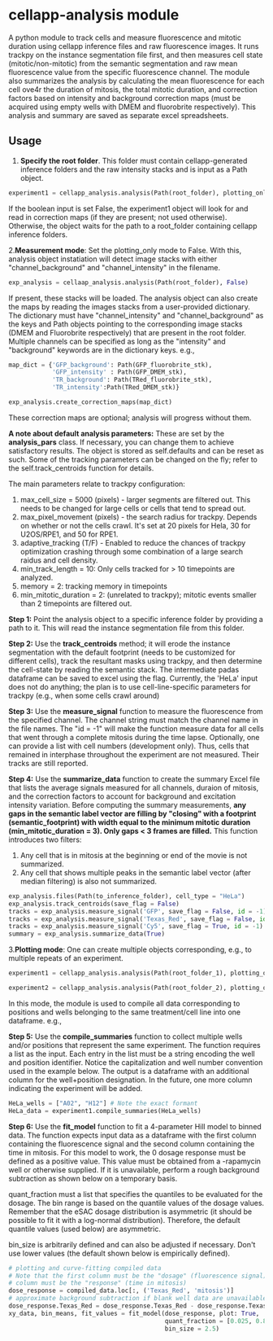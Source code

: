 # cellapp-analysis module

A python module to track cells and measure fluorescence and mitotic duration using cellapp inference files and raw fluorescence images. It runs trackpy on the instance segmentation file first, and then measures cell state (mitotic/non-mitotic) from the semantic segmentation and raw mean fluorescence value from the specific fluorescence channel. The module also summarizes the analysis by calculating the mean fluorescence for each cell ove4r the duration of mitosis, the total mitotic duration, and correction factors based on intensity and background correction maps (must be acquired using empty wells with DMEM and fluorobrite respectively).
This analysis and summary are saved as separate excel spreadsheets.

## Usage

1. **Specify the root folder**. This folder must contain cellapp-generated inference folders and the raw intensity stacks and is input as a Path object.

```python
experiment1 = cellapp_analysis.analysis(Path(root_folder), plotting_only: False)
```

If the boolean input is set False, the experiment1 object will look for and read in correction maps (if they are present; not used otherwise). Otherwise, the object waits for the path to a root_folder containing cellapp inference folders.

2.**Measurement mode**: Set the plotting_only mode to False. With this, analysis object instatiation will detect image stacks with either "channel_background" and "channel_intensity" in the filename.

```python
exp_analysis = cellaap_analysis.analysis(Path(root_folder), False)
```

If present, these stacks will be loaded. The analysis object can also create the maps by reading the images stacks from a user-provided dictionary. The dictionary must have "channel_intensity" and "channel_background" as the keys and Path objects pointing to the corresponding image stacks (DMEM and Fluorobrite respectively) that are present in the root folder. Multiple channels can be specified as long as the "intensity" and "background" keywords are in the dictionary keys. e.g.,

```python
map_dict = {'GFP_background': Path(GFP_fluorobrite_stk),
            'GFP_intensity' : Path(GFP_DMEM_stk), 
            'TR_background': Path(TRed_fluorobrite_stk),
            'TR_intensity':Path(TRed_DMEM_stk)}

exp_analysis.create_correction_maps(map_dict)
```

These correction maps are optional; analysis will progress without them.

**A note about default analysis parameters:**
These are set by the **analysis_pars** class. If necessary, you can change them to achieve satisfactory results. The object is stored as self.defaults and can be reset as such. Some of the tracking parameters can be changed on the fly; refer to the self.track_centroids function for details.

The main parameters relate to trackpy configuration:

1. max_cell_size = 5000 (pixels) - larger segments are filtered out. This needs to be changed for large cells or cells that tend to spread out.
2. max_pixel_movement (pixels) - the search radius for trackpy. Depends on whether or not the cells crawl. It's set at 20 pixels for Hela, 30 for U2OS/RPE1, and 50 for RPE1.
3. adaptive_tracking (T/F) - Enabled to reduce the chances of trackpy optimization crashing through some combination of a large search raidus and cell density.
4. min_track_length = 10: Only cells tracked for > 10 timepoints are analyzed.
5. memory = 2: tracking memory in timepoints
6. min_mitotic_duration = 2: (unrelated to trackpy); mitotic events smaller than 2 timepoints are filtered out.

**Step 1:** Point the analysis object to a specific inference folder by providing a path to it. This will read the instance segmentation file from this folder.

**Step 2:** Use the **track_centroids** method; it will erode the instance segmentation with the default footprint (needs to be customized for different cells), track the resultant masks using trackpy, and then determine the cell-state by reading the semantic stack. The intermediate padas dataframe can be saved to excel using the flag. Currently, the 'HeLa' input does not do anything; the plan is to use cell-line-specific parameters for trackpy (e.g., when some cells crawl around)

**Step 3:** Use the **measure_signal** function to measure the fluorescence from the specified channel. The channel string must match the channel name in the file names. The "id = -1" will make the function measure data for all cells that went through a complete mitosis during the time lapse. Optionally, one can provide a list with cell numbers (development only). Thus, cells that remained in interphase throughout the experiment are not measured. Their tracks are still reported.

**Step 4:** Use the **summarize_data** function to create the summary Excel file that lists the average signals measured for all channels, duraion of mitosis, and the correction factors to account for background and excitation intensity variation. Before computing the summary measurements, **any gaps in the semantic label vector are filling by "closing" with a footprint (semantic_footprint) with width equal to the minimum mitotic duration (min_mitotic_duration = 3). Only gaps < 3 frames are filled.**
This function introduces two filters:

1. Any cell that is in mitosis at the beginning or end of the movie is not summarized.
2. Any cell that shows multiple peaks in the semantic label vector (after median filtering) is also not summarized.

```python
exp_analysis.files(Path(to_inference_folder), cell_type = "HeLa")
exp_analysis.track_centroids(save_flag = False)
tracks = exp_analysis.measure_signal('GFP', save_flag = False, id = -1)
tracks = exp_analysis.measure_signal('Texas_Red', save_flag = False, id = -1)
tracks = exp_analysis.measure_signal('Cy5', save_flag = True, id = -1) #as needed
summary = exp_analysis.summarize_data(True)
```

3.**Plotting mode**: One can create multiple objects corresponding, e.g., to multiple repeats of an experiment.

```python
experiment1 = cellapp_analysis.analysis(Path(root_folder_1), plotting_only: True)

experiment2 = cellapp_analysis.analysis(Path(root_folder_2), plotting_only: True)
```

In this mode, the module is used to compile all data corresponding to positions and wells belonging to the same treatment/cell line into one dataframe. e.g.,

**Step 5:** Use the **compile_summaries** function to collect multiple wells and/or positions that represent the same experiment. The function requires a list as the input. Each entry in the list must be a string encoding the well and position identifier. Notice the capitalization and well number convention used in the example below. The output is a dataframe with an additional column for the well+position designation. In the future, one more column indicating the experiment will be added.

```python
HeLa_wells = ["A02", "H12"] # Note the exact formant
HeLa_data = experiment1.compile_summaries(HeLa_wells)  
```

**Step 6:** Use the **fit_model** function to fit a 4-parameter Hill model to binned data. The function expects input data as a dataframe with the first column containing the fluorescence signal and the second column containing the time in mitosis. For this model to work, the 0 dosage response must be defined as a positive value. This value must be obtained from a -rapamycin well or otherwise supplied. If it is unavailable, perform a rough background subtraction as shown below on a temporary basis.

quant_fraction must a list that specifies the quantiles to be evaluated for the dosage. The bin range is based on the quantile values of the dosage values. Remember that the eSAC dosage distribution is asymmetric (it should be possible to fit it with a log-normal distribution). Therefore, the default quantile values (used below) are asymmetric.

bin_size is arbitrarily defined and can also be adjusted if necessary. Don't use lower values (the default shown below is empirically defined).

```python
# plotting and curve-fitting compiled data
# Note that the first column must be the "dosage" (fluorescence signal) and the second
# column must be the "response" (time in mitosis)
dose_response = compiled_data.loc[:, ('Texas_Red', 'mitosis')]
# approximate background subtraction if blank well data are unavailable
dose_response.Texas_Red = dose_response.Texas_Red - dose_response.Texas_Red.min()
xy_data, bin_means, fit_values = fit_model(dose_response, plot: True, 
                                           quant_fraction = [0.025, 0.85], 
                                           bin_size = 2.5)
```
